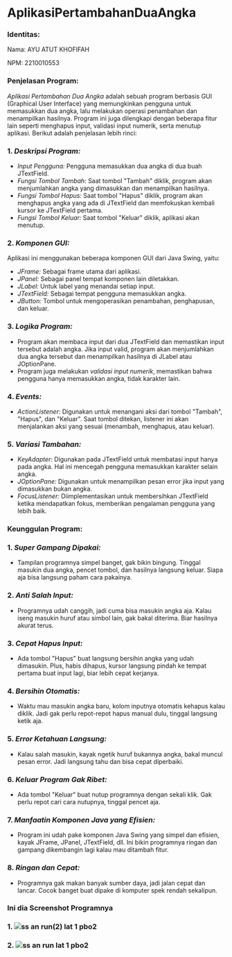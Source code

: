 # AplikasiPertambahanDuaAngka
 
### Identitas: 
Nama: AYU ATUT KHOFIFAH

NPM: 2210010553

### Penjelasan Program:
*Aplikasi Pertambahan Dua Angka* adalah sebuah program berbasis GUI (Graphical User Interface) yang memungkinkan pengguna untuk memasukkan dua angka, lalu melakukan operasi penambahan dan menampilkan hasilnya. Program ini juga dilengkapi dengan beberapa fitur lain seperti menghapus input, validasi input numerik, serta menutup aplikasi. Berikut adalah penjelasan lebih rinci:

### 1. *Deskripsi Program:*
   - *Input Pengguna:* Pengguna memasukkan dua angka di dua buah JTextField.
   - *Fungsi Tombol Tambah:* Saat tombol "Tambah" diklik, program akan menjumlahkan angka yang dimasukkan dan menampilkan hasilnya.
   - *Fungsi Tombol Hapus:* Saat tombol "Hapus" diklik, program akan menghapus angka yang ada di JTextField dan memfokuskan kembali kursor ke JTextField pertama.
   - *Fungsi Tombol Keluar:* Saat tombol "Keluar" diklik, aplikasi akan menutup.

### 2. *Komponen GUI:*
   Aplikasi ini menggunakan beberapa komponen GUI dari Java Swing, yaitu:
   - *JFrame:* Sebagai frame utama dari aplikasi.
   - *JPanel:* Sebagai panel tempat komponen lain diletakkan.
   - *JLabel:* Untuk label yang menandai setiap input.
   - *JTextField:* Sebagai tempat pengguna memasukkan angka.
   - *JButton:* Tombol untuk mengoperasikan penambahan, penghapusan, dan keluar.

### 3. *Logika Program:*
   - Program akan membaca input dari dua JTextField dan memastikan input tersebut adalah angka. Jika input valid, program akan menjumlahkan dua angka tersebut dan menampilkan hasilnya di JLabel atau JOptionPane.
   - Program juga melakukan *validasi input numerik*, memastikan bahwa pengguna hanya memasukkan angka, tidak karakter lain.

### 4. *Events:*
   - *ActionListener:* Digunakan untuk menangani aksi dari tombol "Tambah", "Hapus", dan "Keluar". Saat tombol ditekan, listener ini akan menjalankan aksi yang sesuai (menambah, menghapus, atau keluar).

### 5. *Variasi Tambahan:*
   - *KeyAdapter:* Digunakan pada JTextField untuk membatasi input hanya pada angka. Hal ini mencegah pengguna memasukkan karakter selain angka.
   - *JOptionPane:* Digunakan untuk menampilkan pesan error jika input yang dimasukkan bukan angka.
   - *FocusListener:* Diimplementasikan untuk membersihkan JTextField ketika mendapatkan fokus, memberikan pengalaman pengguna yang lebih baik.

### Keunggulan Program:
### 1. *Super Gampang Dipakai:*
   - Tampilan programnya simpel banget, gak bikin bingung. Tinggal masukin dua angka, pencet tombol, dan hasilnya langsung keluar. Siapa aja bisa langsung paham cara pakainya.

### 2. *Anti Salah Input:*
   - Programnya udah canggih, jadi cuma bisa masukin angka aja. Kalau iseng masukin huruf atau simbol lain, gak bakal diterima. Biar hasilnya akurat terus.

### 3. *Cepat Hapus Input:*
   - Ada tombol "Hapus" buat langsung bersihin angka yang udah dimasukin. Plus, habis dihapus, kursor langsung pindah ke tempat pertama buat input lagi, biar lebih cepat kerjanya.

### 4. *Bersihin Otomatis:*
   - Waktu mau masukin angka baru, kolom inputnya otomatis kehapus kalau diklik. Jadi gak perlu repot-repot hapus manual dulu, tinggal langsung ketik aja.

### 5. *Error Ketahuan Langsung:*
   - Kalau salah masukin, kayak ngetik huruf bukannya angka, bakal muncul pesan error. Jadi langsung tahu dan bisa cepat diperbaiki.

### 6. *Keluar Program Gak Ribet:*
   - Ada tombol "Keluar" buat nutup programnya dengan sekali klik. Gak perlu repot cari cara nutupnya, tinggal pencet aja.

### 7. *Manfaatin Komponen Java yang Efisien:*
   - Program ini udah pake komponen Java Swing yang simpel dan efisien, kayak JFrame, JPanel, JTextField, dll. Ini bikin programnya ringan dan gampang dikembangin lagi kalau mau ditambah fitur.

### 8. *Ringan dan Cepat:*
   - Programnya gak makan banyak sumber daya, jadi jalan cepat dan lancar. Cocok banget buat dipake di komputer spek rendah sekalipun.


### Ini dia Screenshot Programnya

### 1. ![ss an run(2) lat 1 pbo2](https://github.com/user-attachments/assets/6cff0898-ae91-4521-a5c7-2c677c7e1ec5)



### 2. ![ss an run lat 1 pbo2](https://github.com/user-attachments/assets/7aeebc93-9aff-47b8-afa9-91da32548170)
